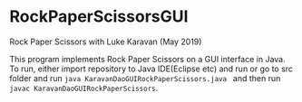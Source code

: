 # RockPaperScissorsGUI
Rock Paper Scissors with Luke Karavan (May 2019)

This program implements Rock Paper Scissors on a GUI interface in Java. To run, either import repository to Java IDE(Eclipse etc) and run or go to src folder and run `java KaravanDaoGUIRockPaperScissors.java ` and then run `javac KaravanDaoGUIRockPaperScissors`.
